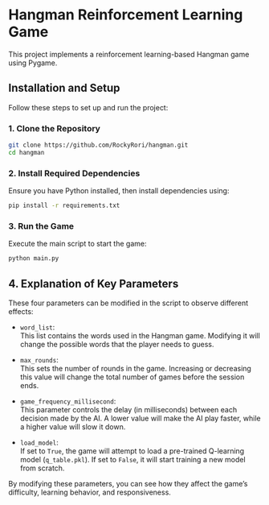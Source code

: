 # Hangman Reinforcement Learning Game

This project implements a reinforcement learning-based Hangman game using Pygame.

## Installation and Setup

Follow these steps to set up and run the project:

### 1. Clone the Repository
```bash
git clone https://github.com/RockyRori/hangman.git
cd hangman
```

### 2. Install Required Dependencies
Ensure you have Python installed, then install dependencies using:
```bash
pip install -r requirements.txt
```

### 3. Run the Game
Execute the main script to start the game:
```bash
python main.py
```

## 4. Explanation of Key Parameters

These four parameters can be modified in the script to observe different effects:

- `word_list`:  
  This list contains the words used in the Hangman game. Modifying it will change the possible words that the player needs to guess.

- `max_rounds`:  
  This sets the number of rounds in the game. Increasing or decreasing this value will change the total number of games before the session ends.

- `game_frequency_millisecond`:  
  This parameter controls the delay (in milliseconds) between each decision made by the AI. A lower value will make the AI play faster, while a higher value will slow it down.

- `load_model`:  
  If set to `True`, the game will attempt to load a pre-trained Q-learning model (`q_table.pkl`). If set to `False`, it will start training a new model from scratch.

By modifying these parameters, you can see how they affect the game’s difficulty, learning behavior, and responsiveness.

